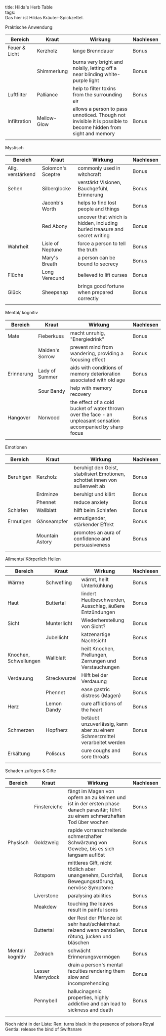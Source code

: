 title: Hilda's Herb Table  
tags:   
Das hier ist Hildas Kräuter-Spickzettel. 

Praktische Anwendung

|Bereich|Kraut|Wirkung|Nachlesen|
|-|-|-|-|
|Feuer & Licht|Kerzholz|lange Brenndauer|Bonus|
||Shimmerlung|burns very bright and noisily, letting off a near blinding white-purple light|Bonus|
|Luftfilter|Palliance|help to filter toxins from the surrounding air|Bonus|
|Infiltration|Mellow-Glow|allows a person to pass unnoticed. Though not invisible it is possible to become hidden from sight and memory|Bonus|
|||||


Mystisch

|Bereich|Kraut|Wirkung|Nachlesen|
|-|-|-|-|
|Allg. verstärkend|Solomon's Sceptre|commonly used in witchcraft|Bonus|
|Sehen|Silberglocke|verstärkt Visionen, Bauchgefühl, Erinnerung|Bonus|
||Jaconb's Worth|helps to find lost people and things|Bonus|
||Red Abony|uncover that which is hidden, including buried treasure and secret writing|Bonus|
|Wahrheit|Lisle of Neptune|force a person to tell the truth|Bonus|
||Mary's Breath|a person can be bound to secrecy|Bonus|
|Flüche|Long Verecund|believed to lift curses|Bonus|
|Glück|Sheepsnap|brings good fortune when prepared correctly|Bonus|
|||||


Mental/ kognitiv

|Bereich|Kraut|Wirkung|Nachlesen|
|-|-|-|-|
|Mate|Fieberkuss|macht unruhig, "Energiedrink"|Bonus|
||Maiden's Sorrow|prevent mind from wandering, providing a focusing effect|Bonus|
|Erinnerung|Lady of Summer|aids with conditions of memory deterioration associated with old age|Bonus|
||Sour Bandy|help with memory recovery|Bonus|
|Hangover|Norwood|the effect of a cold bucket of water thrown over the face - an unpleasant sensation accompanied by sharp focus|Bonus|
|||||


Emotionen

|Bereich|Kraut|Wirkung|Nachlesen|
|-|-|-|-|
|Beruhigen|Kerzholz|beruhigt den Geist, stabilisiert Emotionen, schottet innen von außenwelt ab|Bonus|
||Erdminze|beruhigt und klärt|Bonus|
||Phennet|reduce anxiety|Bonus|
|Schlafen|Wallblatt|hilft beim Schlafen|Bonus|
|Ermutigen|Gänseampfer|ermutigender, stärkender Effekt|Bonus|
||Mountain Astory|promotes an aura of confidence and persuasiveness|Bonus|
|||||


Ailments/ Körperlich Heilen

|Bereich|Kraut|Wirkung|Nachlesen|
|-|-|-|-|
|Wärme|Schwefling|wärmt, heilt Unterkühlung|Bonus|
|Haut|Buttertal|lindert Hautbeschwerden, Ausschlag, äußere Entzündungen|Bonus|
|Sicht|Munterlicht|Wiederherstellung von Sicht?|Bonus|
||Jubellicht|katzenartige Nachtsicht|Bonus|
|Knochen, Schwellungen|Wallblatt|heilt Knochen, Prellungen, Zerrungen und Verstauchungen|Bonus|
|Verdauung|Streckwurzel|Hilft bei der Verdauung|Bonus|
||Phennet|ease gastric distress (Magen)|Bonus|
|Herz|Lemon Dandy|cure afflictions of the heart|Bonus|
|Schmerzen|Hopfherz|betäubt unzuverlässig, kann aber zu einem Schmerzmittel verarbeitet werden|Bonus|
|Erkältung|Poliscus|cure coughs and sore throats|Bonus|
|||||


Schaden zufügen & Gifte

|Bereich|Kraut|Wirkung|Nachlesen|
|-|-|-|-|
||Finstereiche|fängt im Magen von opfern an zu keimen und ist in der ersten phase danach parasitär; führt zu einem schmerzhaften Tod über wochen|Bonus|
|Physisch|Goldzweig|rapide vorranschreitende schmerzhafter Schwärzung von Gewebe, bis es sich langsam auflöst|Bonus|
||Rotsporn|mittleres Gift, nicht tödlich aber unangenehm, Durchfall, Bewegungsstörung, nervöse Symptome|Bonus|
||Liverstone|paralysing abilities|Bonus|
||Meakdew|touching the leaves result in painful sores|Bonus|
||Buttertal|der Rest der Pflanze ist sehr haut/schleimhaut reizend wenn zerstoßen, rötung, jucken und bläschen|Bonus|
|Mental/ kognitiv|Zedrach|schwächt Erinnerungsvermögen|Bonus|
||Lesser Merrydock|drain a person's mental faculties rendering them slow and incomprehending|Bonus|
||Pennybell|hallucinagenic properties, highly addictive and can lead to sickness and death|Bonus|
|||||


Noch nicht in der Liste:
Ren: turns black in the presence of poisons
Royal Gentia: release the bind of Swiftsnare


